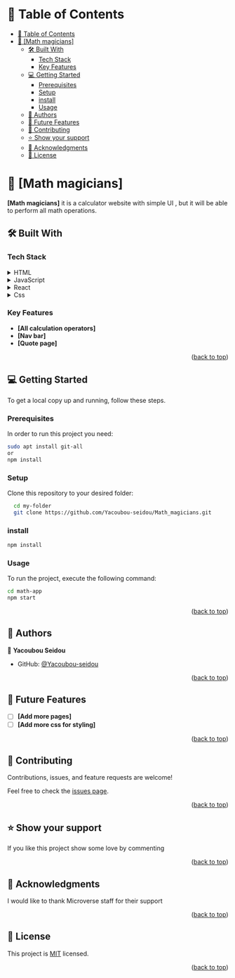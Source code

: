 <a name="readme-top"></a>

<div align="center">

</div>

<!-- TABLE OF CONTENTS -->

# 📗 Table of Contents

- [📗 Table of Contents](#-table-of-contents)
- [📖 \[Math magicians\] ](#-math-magicians-)
  - [🛠 Built With ](#-built-with-)
    - [Tech Stack ](#tech-stack-)
    - [Key Features ](#key-features-)
  - [💻 Getting Started ](#-getting-started-)
    - [Prerequisites](#prerequisites)
    - [Setup](#setup)
    - [install](#install)
    - [Usage](#usage)
  - [👥 Authors ](#-authors-)
  - [🔭 Future Features ](#-future-features-)
  - [🤝 Contributing ](#-contributing-)
  - [⭐️ Show your support ](#️-show-your-support-)
  - [🙏 Acknowledgments ](#-acknowledgments-)
  - [📝 License ](#-license-)

<!-- PROJECT DESCRIPTION -->

# 📖 [Math magicians] <a name="about-project"></a>

**[Math magicians]** it is a calculator website with simple UI , but it will be able to perform all math operations.

## 🛠 Built With <a name="built-with"></a>

### Tech Stack <a name="tech-stack"></a>

<details>
  <summary>HTML</summary>
  <ul>
    <li><a href="https://en.wikipedia.org/wiki/HTML">HTML</a></li>
  </ul>
</details>

<details>
  <summary>JavaScript</summary>
  <ul>
    <li><a href="https://en.wikipedia.org/wiki/JavaScript">JavaScript</a></li>
  </ul>
</details>
<details>
  <summary>React</summary>
  <ul>
    <li><a href="https://create-react-app.dev/docs/getting-started">React</a></li>
  </ul>
</details>
<details>
  <summary>Css</summary>
  <ul>
    <li><a href="https://developer.mozilla.org/fr/docs/Learn/Getting_started_with_the_web/CSS_basics">Css</a></li>
  </ul>
</details>

<!-- Features -->

### Key Features <a name="key-features"></a>

- **[All calculation operators]**
- **[Nav bar]**
- **[Quote page]**

<p align="right">(<a href="#readme-top">back to top</a>)</p>

<!-- GETTING STARTED -->

## 💻 Getting Started <a name="getting-started"></a>

To get a local copy up and running, follow these steps.

### Prerequisites

In order to run this project you need:

```sh
sudo apt install git-all
or
npm install
```


### Setup

Clone this repository to your desired folder:

```sh
  cd my-folder
  git clone https://github.com/Yacoubou-seidou/Math_magicians.git
```

### install

```sh
npm install
```

### Usage

To run the project, execute the following command:

```sh
cd math-app
npm start
```

<p align="right">(<a href="#readme-top">back to top</a>)</p>

<!-- AUTHORS -->

## 👥 Authors <a name="authors"></a>

👤 **Yacoubou Seidou**

- GitHub: [@Yacoubou-seidou](https://github.com/Yacoubou-seidou)

<p align="right">(<a href="#readme-top">back to top</a>)</p>

<!-- FUTURE FEATURES -->

## 🔭 Future Features <a name="future-features"></a>

- [ ] **[Add more pages]**
- [ ] **[Add more css for styling]**

<p align="right">(<a href="#readme-top">back to top</a>)</p>

<!-- CONTRIBUTING -->

## 🤝 Contributing <a name="contributing"></a>

Contributions, issues, and feature requests are welcome!

Feel free to check the [issues page](https://github.com/Yacoubou-seidou/Math_magicians/issues).

<p align="right">(<a href="#readme-top">back to top</a>)</p>

<!-- SUPPORT -->

## ⭐️ Show your support <a name="support"></a>

If you like this project show some love by commenting

<p align="right">(<a href="#readme-top">back to top</a>)</p>

<!-- ACKNOWLEDGEMENTS -->

## 🙏 Acknowledgments <a name="acknowledgements"></a>

I would like to thank Microverse staff for their support

<p align="right">(<a href="#readme-top">back to top</a>)</p>

<!-- LICENSE -->

## 📝 License <a name="license"></a>

This project is [MIT](./MIT.md) licensed.

<p align="right">(<a href="#readme-top">back to top</a>)</p>
